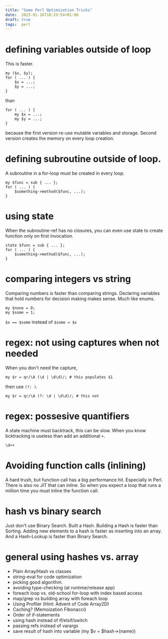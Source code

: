 ```yaml
---
title: "Some Perl Optimization Tricks"
date:  2023-01-16T18:29:54+01:00
draft: true
tags:  perl
---
```


# defining variables outside of loop

This is faster.

    my ($x, $y);
    for ( ... ) {
        $x = ...;
        $y = ...;
    }

than

    for ( ... ) {
        my $x = ...;
        my $y = ...;
    }

because the first version re-use mutable variables and storage. Second version
creates the memory on every loop creation.

# defining subroutine outside of loop.

A subroutine in a for-loop must be created in every loop.

    my $func = sub { ... };
    for ( ... ) {
        $something->method($func, ...);
    }

# using state

When the subroutine-ref has no closures, you can even use state to create function
only on first invocation.

    state $func = sub { ... };
    for ( ... ) {
        $something->method($func, ...);
    }

# comparing integers vs string

Comparing numbers is faster than comparing strings. Declaring variables that
hold numbers for decision making makes sense. Much like enums.

    my $none = 0;
    my $some = 1;

`$x == $some` instead of `$some = $x`

# regex: not using captures when not needed

When you don't need the capture,

    my $r = qr/\A (\d | \d\d)/; # this populates $1

then use `(?: )`.

    my $r = qr/\A (?: \d | \d\d)/; # this not

# regex: possesive quantifiers

A state machine must backtrack, this can be slow. When you know bcktracking is
useless than add an additional `+`.

    \d++

# Avoiding function calls (inlining)

A hard trush, but function call has a big performance hit. Especially in Perl.
There is also no JIT that can inline. So when you expect a loop that runs
a million time you must inline the function call.

# hash vs binary search

Just don't use Binary Search. Built a Hash. Building a Hash is faster than
Sorting. Adding new elements to a hash is faster as inserting
into an array. And a Hash-Lookup is faster than Binary Search.

# general using hashes vs. array



* Plain Array/Hash vs classes
* string-eval for code optimization
* picking good algorithm.
* avoiding type-checking (at runtime/release app)
* foreach loop vs. old-school for-loop with index based access
* map/grep vs building array with foreach loop
* Using Profiler (Hint: Advent of Code Array2D)
* Caching? (Memoization Fibonacci)
* Order of if-statements
* using hash instead of if/elsif/switch
* passing refs instead of varargs
* save result of hash into variable (my $v = $hash->{name})

